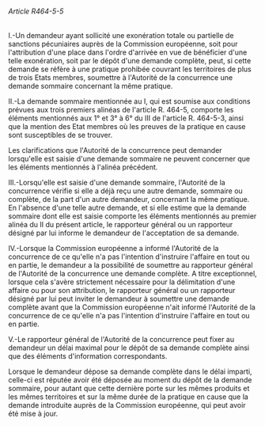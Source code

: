 ###### Article R464-5-5

I.-Un demandeur ayant sollicité une exonération totale ou partielle de sanctions pécuniaires auprès de la Commission européenne, soit pour l'attribution d'une place dans l'ordre d'arrivée en vue de bénéficier d'une telle exonération, soit par le dépôt d'une demande complète, peut, si cette demande se réfère à une pratique prohibée couvrant les territoires de plus de trois Etats membres, soumettre à l'Autorité de la concurrence une demande sommaire concernant la même pratique.

II.-La demande sommaire mentionnée au I, qui est soumise aux conditions prévues aux trois premiers alinéas de l'article R. 464-5, comporte les éléments mentionnés aux 1° et 3° à 6° du III de l'article R. 464-5-3, ainsi que la mention des Etat membres où les preuves de la pratique en cause sont susceptibles de se trouver.

Les clarifications que l'Autorité de la concurrence peut demander lorsqu'elle est saisie d'une demande sommaire ne peuvent concerner que les éléments mentionnés à l'alinéa précédent.

III.-Lorsqu'elle est saisie d'une demande sommaire, l'Autorité de la concurrence vérifie si elle a déjà reçu une autre demande, sommaire ou complète, de la part d'un autre demandeur, concernant la même pratique. En l'absence d'une telle autre demande, et si elle estime que la demande sommaire dont elle est saisie comporte les éléments mentionnés au premier alinéa du II du présent article, le rapporteur général ou un rapporteur désigné par lui informe le demandeur de l'acceptation de sa demande.

IV.-Lorsque la Commission européenne a informé l'Autorité de la concurrence de ce qu'elle n'a pas l'intention d'instruire l'affaire en tout ou en partie, le demandeur a la possibilité de soumettre au rapporteur général de l'Autorité de la concurrence une demande complète. A titre exceptionnel, lorsque cela s'avère strictement nécessaire pour la délimitation d'une affaire ou pour son attribution, le rapporteur général ou un rapporteur désigné par lui peut inviter le demandeur à soumettre une demande complète avant que la Commission européenne n'ait informé l'Autorité de la concurrence de ce qu'elle n'a pas l'intention d'instruire l'affaire en tout ou en partie.

V.-Le rapporteur général de l'Autorité de la concurrence peut fixer au demandeur un délai maximal pour le dépôt de sa demande complète ainsi que des éléments d'information correspondants.

Lorsque le demandeur dépose sa demande complète dans le délai imparti, celle-ci est réputée avoir été déposée au moment du dépôt de la demande sommaire, pour autant que cette dernière porte sur les mêmes produits et les mêmes territoires et sur la même durée de la pratique en cause que la demande introduite auprès de la Commission européenne, qui peut avoir été mise à jour.

